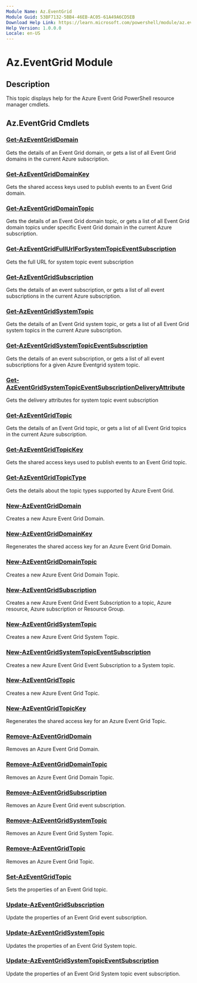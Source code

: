 ```yaml
---
Module Name: Az.EventGrid
Module Guid: 53BF7132-5BB4-46EB-AC05-61A49A6CD5EB
Download Help Link: https://learn.microsoft.com/powershell/module/az.eventgrid
Help Version: 1.0.0.0
Locale: en-US
---
```


# Az.EventGrid Module
## Description
This topic displays help for the Azure Event Grid PowerShell resource manager cmdlets.

## Az.EventGrid Cmdlets
### [Get-AzEventGridDomain](Get-AzEventGridDomain.md)
Gets the details of an Event Grid domain, or gets a list of all Event Grid domains in the current Azure subscription.

### [Get-AzEventGridDomainKey](Get-AzEventGridDomainKey.md)
Gets the shared access keys used to publish events to an Event Grid domain.

### [Get-AzEventGridDomainTopic](Get-AzEventGridDomainTopic.md)
Gets the details of an Event Grid domain topic, or gets a list of all Event Grid domain topics under specific Event Grid domain in the current Azure subscription.

### [Get-AzEventGridFullUrlForSystemTopicEventSubscription](Get-AzEventGridFullUrlForSystemTopicEventSubscription.md)
Gets the full URL for system topic event subscription

### [Get-AzEventGridSubscription](Get-AzEventGridSubscription.md)
Gets the details of an event subscription, or gets a list of all event subscriptions in the current Azure subscription.

### [Get-AzEventGridSystemTopic](Get-AzEventGridSystemTopic.md)
Gets the details of an Event Grid system topic, or gets a list of all Event Grid system topics in the current Azure subscription.

### [Get-AzEventGridSystemTopicEventSubscription](Get-AzEventGridSystemTopicEventSubscription.md)
Gets the details of an event subscription, or gets a list of all event subscriptions for a given Azure Eventgrid system topic.

### [Get-AzEventGridSystemTopicEventSubscriptionDeliveryAttribute](Get-AzEventGridSystemTopicEventSubscriptionDeliveryAttribute.md)
Gets the delivery attributes for system topic event subscription

### [Get-AzEventGridTopic](Get-AzEventGridTopic.md)
Gets the details of an Event Grid topic, or gets a list of all Event Grid topics in the current Azure subscription.

### [Get-AzEventGridTopicKey](Get-AzEventGridTopicKey.md)
Gets the shared access keys used to publish events to an Event Grid topic.

### [Get-AzEventGridTopicType](Get-AzEventGridTopicType.md)
Gets the details about the topic types supported by Azure Event Grid.

### [New-AzEventGridDomain](New-AzEventGridDomain.md)
Creates a new Azure Event Grid Domain.

### [New-AzEventGridDomainKey](New-AzEventGridDomainKey.md)
Regenerates the shared access key for an Azure Event Grid Domain.

### [New-AzEventGridDomainTopic](New-AzEventGridDomainTopic.md)
Creates a new Azure Event Grid Domain Topic.

### [New-AzEventGridSubscription](New-AzEventGridSubscription.md)
Creates a new Azure Event Grid Event Subscription to a topic, Azure resource, Azure subscription or Resource Group.

### [New-AzEventGridSystemTopic](New-AzEventGridSystemTopic.md)
Creates a new Azure Event Grid System Topic.

### [New-AzEventGridSystemTopicEventSubscription](New-AzEventGridSystemTopicEventSubscription.md)
Creates a new Azure Event Grid Event Subscription to a System topic.

### [New-AzEventGridTopic](New-AzEventGridTopic.md)
Creates a new Azure Event Grid Topic.

### [New-AzEventGridTopicKey](New-AzEventGridTopicKey.md)
Regenerates the shared access key for an Azure Event Grid Topic.

### [Remove-AzEventGridDomain](Remove-AzEventGridDomain.md)
Removes an Azure Event Grid Domain.

### [Remove-AzEventGridDomainTopic](Remove-AzEventGridDomainTopic.md)
Removes an Azure Event Grid Domain Topic.

### [Remove-AzEventGridSubscription](Remove-AzEventGridSubscription.md)
Removes an Azure Event Grid event subscription.

### [Remove-AzEventGridSystemTopic](Remove-AzEventGridSystemTopic.md)
Removes an Azure Event Grid System Topic.

### [Remove-AzEventGridTopic](Remove-AzEventGridTopic.md)
Removes an Azure Event Grid Topic.

### [Set-AzEventGridTopic](Set-AzEventGridTopic.md)
Sets the properties of an Event Grid topic.

### [Update-AzEventGridSubscription](Update-AzEventGridSubscription.md)
Update the properties of an Event Grid event subscription.

### [Update-AzEventGridSystemTopic](Update-AzEventGridSystemTopic.md)
Updates the properties of an Event Grid System topic.

### [Update-AzEventGridSystemTopicEventSubscription](Update-AzEventGridSystemTopicEventSubscription.md)
Update the properties of an Event Grid System topic event subscription.

